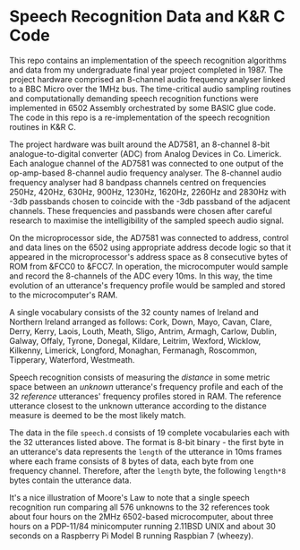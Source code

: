 # Speech Recognition Data and K&R C Code

This repo contains an implementation of the speech recognition algorithms and data from my undergraduate final year project completed in 1987. The project hardware comprised an 8-channel audio frequency analyser linked to a BBC Micro over the 1MHz bus. The time-critical audio sampling routines and computationally demanding speech recognition functions were implemented in 6502 Assembly orchestrated by some BASIC glue code. The code in this repo is a re-implementation of the speech recognition routines in K&R C.

The project hardware was built around the AD7581, an 8-channel 8-bit analogue-to-digital converter (ADC) from Analog Devices in Co. Limerick. Each analogue channel of the AD7581 was connected to one output of the op-amp-based 8-channel audio frequency analyser. The 8-channel audio frequency analyser had 8 bandpass channels centred on frequencies 250Hz, 420Hz, 630Hz, 900Hz, 1230Hz, 1620Hz, 2260Hz and 2830Hz with -3db passbands chosen to coincide with the -3db passband of the adjacent channels. These frequencies and passbands were chosen after careful research to maximise the intelligibility of the sampled speech audio signal.

On the microprocessor side, the AD7581 was connected to address, control and data lines on the 6502 using appropriate address decode logic so that it appeared in the microprocessor's address space as 8 consecutive bytes of ROM from &FCC0 to &FCC7. In operation, the microcomputer would sample and record the 8-channels of the ADC every 10ms. In this way, the time evolution of an utterance's frequency profile would be sampled and stored to the microcomputer's RAM.

A single vocabulary consists of the 32 county names of Ireland and Northern Ireland arranged as follows: Cork, Down, Mayo, Cavan, Clare, Derry, Kerry, Laois, Louth, Meath, Sligo, Antrim, Armagh, Carlow, Dublin, Galway, Offaly, Tyrone, Donegal, Kildare, Leitrim, Wexford, Wicklow, Kilkenny, Limerick, Longford, Monaghan, Fermanagh, Roscommon, Tipperary, Waterford, Westmeath.

Speech recognition consists of measuring the *distance* in some metric space between an *unknown* utterance's frequency profile and each of the 32 *reference* utterances' frequency profiles stored in RAM. The reference utterance closest to the unknown utterance according to the distance measure is deemed to be the most likely match.

The data in the file `speech.d` consists of 19 complete vocabularies each with the 32 utterances listed above. The format is 8-bit binary - the first byte in an utterance's data represents the `length` of the utterance in 10ms frames where each frame consists of 8 bytes of data, each byte from one frequency channel. Therefore, after the `length` byte, the following `length*8` bytes contain the utterance data.

It's a nice illustration of Moore's Law to note that a single speech recognition run comparing all 576 unknowns to the 32 references took about four hours on the 2MHz 6502-based microcomputer, about three hours on a PDP-11/84 minicomputer running 2.11BSD UNIX and about 30 seconds on a Raspberry Pi Model B running Raspbian 7 (wheezy).

